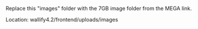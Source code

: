 Replace this "images" folder with the 7GB image folder from the MEGA link. 


Location: wallify4.2/frontend/uploads/images
